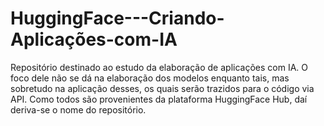 # HuggingFace---Criando-Aplicações-com-IA
Repositório destinado ao estudo da elaboração de aplicações com IA. O foco dele não se dá na elaboração dos modelos enquanto tais, mas sobretudo na aplicação desses, os quais serão trazidos para o código via API. Como todos são provenientes da plataforma HuggingFace Hub, daí deriva-se o nome do repositório. 
